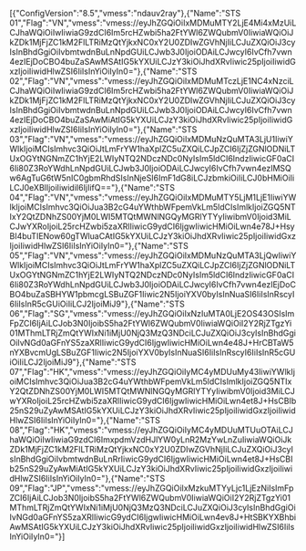 [{"ConfigVersion":"8.5","vmess":"ndauv2ray"},{"Name":"STS 01","Flag":"VN","vmess":"vmess://eyJhZGQiOiIxMDMuMTY2LjE4Mi4xMzUiLCJhaWQiOiIwIiwiaG9zdCI6Im5rcHZwbi5ha2FtYWl6ZWQubmV0IiwiaWQiOiJkZDk1MjFjZC1kM2FlLTRiMzQtYjkxNC0xY2U0ZDIwZGVhNjIiLCJuZXQiOiJ3cyIsInBhdGgiOiIvbmtwdnBuLnNpdGUiLCJwb3J0IjoiODAiLCJwcyI6IvCfh7vwn4ezIEjDoCBO4buZaSAwMSAtIG5kYXUiLCJzY3kiOiJhdXRvIiwic25pIjoiIiwidGxzIjoiIiwidHlwZSI6IiIsInYiOiIyIn0="},{"Name":"STS 02","Flag":"VN","vmess":"vmess://eyJhZGQiOiIxMDMuMTczLjE1NC4xNzciLCJhaWQiOiIwIiwiaG9zdCI6Im5rcHZwbi5ha2FtYWl6ZWQubmV0IiwiaWQiOiJkZDk1MjFjZC1kM2FlLTRiMzQtYjkxNC0xY2U0ZDIwZGVhNjIiLCJuZXQiOiJ3cyIsInBhdGgiOiIvbmtwdnBuLnNpdGUiLCJwb3J0IjoiODAiLCJwcyI6IvCfh7vwn4ezIEjDoCBO4buZaSAwMiAtIG5kYXUiLCJzY3kiOiJhdXRvIiwic25pIjoiIiwidGxzIjoiIiwidHlwZSI6IiIsInYiOiIyIn0="},{"Name":"STS 03","Flag":"VN","vmess":"vmess://eyJhZGQiOiIxMDMuNzQuMTA3LjU1IiwiYWlkIjoiMCIsImhvc3QiOiJtLmFrYW1haXplZC5uZXQiLCJpZCI6IjZjZGNlODNiLTUxOGYtNGNmZC1hYjE2LWIyNTQ2NDczNDc0NyIsIm5ldCI6IndzIiwicGF0aCI6Ii80Z3RoYWdhLnNpdGUiLCJwb3J0IjoiODAiLCJwcyI6IvCfh7vwn4ezIMSQw6AgTuG6tW5nIC0gbmRhdSIsInNjeSI6ImF1dG8iLCJzbmkiOiIiLCJ0bHMiOiIiLCJ0eXBlIjoiIiwidiI6IjIifQ=="},{"Name":"STS 04","Flag":"VN","vmess":"vmess://eyJhZGQiOiIxMDMuMTY5LjM1LjE1IiwiYWlkIjoiMCIsImhvc3QiOiJua3B2cG4uYWthbWFpemVkLm5ldCIsImlkIjoiZGQ5NTIxY2QtZDNhZS00YjM0LWI5MTQtMWNlNGQyMGRlYTYyIiwibmV0Ijoid3MiLCJwYXRoIjoiL25rcHZwbi5zaXRlIiwicG9ydCI6IjgwIiwicHMiOiLwn4e78J+HsyBI4buTIENow60gTWluaCAtIG5kYXUiLCJzY3kiOiJhdXRvIiwic25pIjoiIiwidGxzIjoiIiwidHlwZSI6IiIsInYiOiIyIn0="},{"Name":"STS 05","Flag":"VN","vmess":"vmess://eyJhZGQiOiIxMDMuNzQuMTA3LjQwIiwiYWlkIjoiMCIsImhvc3QiOiJtLmFrYW1haXplZC5uZXQiLCJpZCI6IjZjZGNlODNiLTUxOGYtNGNmZC1hYjE2LWIyNTQ2NDczNDc0NyIsIm5ldCI6IndzIiwicGF0aCI6Ii80Z3RoYWdhLnNpdGUiLCJwb3J0IjoiODAiLCJwcyI6IvCfh7vwn4ezIEjDoCBO4buZaSBHYW1pbmcgLSBuZGF1Iiwic2N5IjoiYXV0byIsInNuaSI6IiIsInRscyI6IiIsInR5cGUiOiIiLCJ2IjoiMiJ9"},{"Name":"STS 06","Flag":"SG","vmess":"vmess://eyJhZGQiOiIxNzIuMTA0LjE2OS43OSIsImFpZCI6IjAiLCJob3N0IjoibS5ha2FtYWl6ZWQubmV0IiwiaWQiOiI2Y2RjZTgzYi01MThmLTRjZmQtYWIxNi1iMjU0NjQ3MzQ3NDciLCJuZXQiOiJ3cyIsInBhdGgiOiIvNGd0aGFnYS5zaXRlIiwicG9ydCI6IjgwIiwicHMiOiLwn4e48J+HrCBTaW5nYXBvcmUgLSBuZGF1Iiwic2N5IjoiYXV0byIsInNuaSI6IiIsInRscyI6IiIsInR5cGUiOiIiLCJ2IjoiMiJ9"},{"Name":"STS 07","Flag":"HK","vmess":"vmess://eyJhZGQiOiIyMC4yMDUuMy43IiwiYWlkIjoiMCIsImhvc3QiOiJua3B2cG4uYWthbWFpemVkLm5ldCIsImlkIjoiZGQ5NTIxY2QtZDNhZS00YjM0LWI5MTQtMWNlNGQyMGRlYTYyIiwibmV0Ijoid3MiLCJwYXRoIjoiL25rcHZwbi5zaXRlIiwicG9ydCI6IjgwIiwicHMiOiLwn4et8J+HsCBIb25nS29uZyAwMSAtIG5kYXUiLCJzY3kiOiJhdXRvIiwic25pIjoiIiwidGxzIjoiIiwidHlwZSI6IiIsInYiOiIyIn0="},{"Name":"STS 08","Flag":"HK","vmess":"vmess://eyJhZGQiOiIyMC4yMDUuMTUuOTAiLCJhaWQiOiIwIiwiaG9zdCI6ImxpdmVzdHJlYW0yLnR2MzYwLnZuIiwiaWQiOiJkZDk1MjFjZC1kM2FlLTRiMzQtYjkxNC0xY2U0ZDIwZGVhNjIiLCJuZXQiOiJ3cyIsInBhdGgiOiIvbmtwdnBuLnRrIiwicG9ydCI6IjgwIiwicHMiOiLwn4et8J+HsCBIb25nS29uZyAwMiAtIG5kYXUiLCJzY3kiOiJhdXRvIiwic25pIjoiIiwidGxzIjoiIiwidHlwZSI6IiIsInYiOiIyIn0="},{"Name":"STS 09","Flag":"JP","vmess":"vmess://eyJhZGQiOiIxMzkuMTYyLjc1LjEzNiIsImFpZCI6IjAiLCJob3N0IjoibS5ha2FtYWl6ZWQubmV0IiwiaWQiOiI2Y2RjZTgzYi01MThmLTRjZmQtYWIxNi1iMjU0NjQ3MzQ3NDciLCJuZXQiOiJ3cyIsInBhdGgiOiIvNGd0aGFnYS5zaXRlIiwicG9ydCI6IjgwIiwicHMiOiLwn4ev8J+HtSBKYXBhbiAwMSAtIG5kYXUiLCJzY3kiOiJhdXRvIiwic25pIjoiIiwidGxzIjoiIiwidHlwZSI6IiIsInYiOiIyIn0="}]
